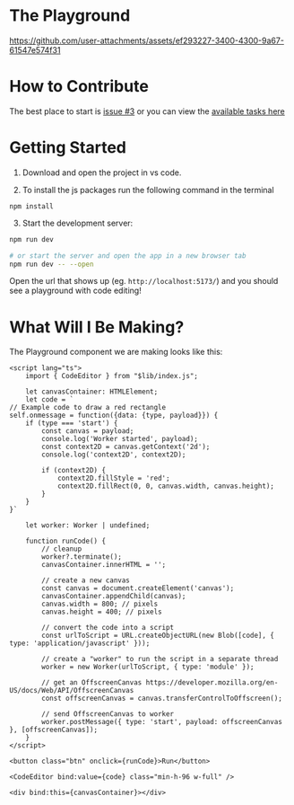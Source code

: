 # The Playground

https://github.com/user-attachments/assets/ef293227-3400-4300-9a67-61547e574f31

# How to Contribute

The best place to start is [issue #3](https://github.com/PaperPrototype/codetoy-playground/issues/3) or you can view the [available tasks here](https://github.com/users/PaperPrototype/projects/1/views/1)

# Getting Started

1. Download and open the project in vs code. 

2. To install the js packages run the following command in the terminal

```
npm install
```

3. Start the development server:

```sh
npm run dev

# or start the server and open the app in a new browser tab
npm run dev -- --open
```

Open the url that shows up (eg. `http://localhost:5173/`) and you should see a playground with code editing!

# What Will I Be Making?
The Playground component we are making looks like this:

```svelte
<script lang="ts">
    import { CodeEditor } from "$lib/index.js";

    let canvasContainer: HTMLElement;
    let code = `
// Example code to draw a red rectangle
self.onmessage = function({data: {type, payload}}) {
    if (type === 'start') {
        const canvas = payload;
        console.log('Worker started', payload);
        const context2D = canvas.getContext('2d');
        console.log('context2D', context2D);

        if (context2D) {
            context2D.fillStyle = 'red';
            context2D.fillRect(0, 0, canvas.width, canvas.height);
        }
    }
}`

    let worker: Worker | undefined;

    function runCode() {
        // cleanup
        worker?.terminate();
        canvasContainer.innerHTML = '';

        // create a new canvas
        const canvas = document.createElement('canvas');
        canvasContainer.appendChild(canvas);
        canvas.width = 800; // pixels
        canvas.height = 400; // pixels

        // convert the code into a script
        const urlToScript = URL.createObjectURL(new Blob([code], { type: 'application/javascript' }));
        
        // create a "worker" to run the script in a separate thread
        worker = new Worker(urlToScript, { type: 'module' });

        // get an OffscreenCanvas https://developer.mozilla.org/en-US/docs/Web/API/OffscreenCanvas
        const offscreenCanvas = canvas.transferControlToOffscreen();

        // send OffscreenCanvas to worker
        worker.postMessage({ type: 'start', payload: offscreenCanvas }, [offscreenCanvas]);
    }
</script>

<button class="btn" onclick={runCode}>Run</button>

<CodeEditor bind:value={code} class="min-h-96 w-full" />

<div bind:this={canvasContainer}></div>
```
